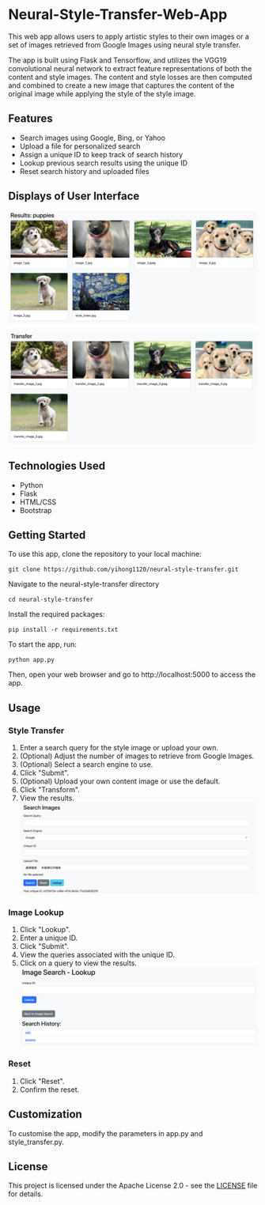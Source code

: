 # Neural-Style-Transfer-Web-App
This web app allows users to apply artistic styles to their own images or a set of images retrieved from Google Images using neural style transfer.

The app is built using Flask and Tensorflow, and utilizes the VGG19 convolutional neural network to extract feature representations of both the content and style images. The content and style losses are then computed and combined to create a new image that captures the content of the original image while applying the style of the style image.

## Features

- Search images using Google, Bing, or Yahoo
- Upload a file for personalized search
- Assign a unique ID to keep track of search history
- Lookup previous search results using the unique ID
- Reset search history and uploaded files

## Displays of User Interface


![Display pictures grabbed from the Internet and the style template image](https://github.com/yihong1120/Neural-Style-Transfer-Web-App/blob/main/images/grabbed_images.png)

![Display the transfer images](https://github.com/yihong1120/Neural-Style-Transfer-Web-App/blob/main/images/transferred_images.png)

## Technologies Used

- Python
- Flask
- HTML/CSS
- Bootstrap


## Getting Started
To use this app, clone the repository to your local machine:

    git clone https://github.com/yihong1120/neural-style-transfer.git

Navigate to the neural-style-transfer directory

    cd neural-style-transfer

Install the required packages:

    pip install -r requirements.txt

To start the app, run:

    python app.py

Then, open your web browser and go to http://localhost:5000 to access the app.

## Usage

### Style Transfer
1. Enter a search query for the style image or upload your own.
2. (Optional) Adjust the number of images to retrieve from Google Images.
3. (Optional) Select a search engine to use.
4. Click "Submit".
5. (Optional) Upload your own content image or use the default.
6. Click "Transform".
7. View the results.
![Image search and style select section](https://github.com/yihong1120/Neural-Style-Transfer-Web-App/blob/main/images/search_setting.png)

### Image Lookup
1. Click "Lookup".
2. Enter a unique ID.
3. Click "Submit".
4. View the queries associated with the unique ID.
5. Click on a query to view the results.
![Display lookup section](https://github.com/yihong1120/Neural-Style-Transfer-Web-App/blob/main/images/lookup.png)

### Reset
1. Click "Reset".
2. Confirm the reset.

## Customization
To customise the app, modify the parameters in app.py and style_transfer.py.

## License

This project is licensed under the Apache License 2.0 - see the [LICENSE](LICENSE) file for details.
